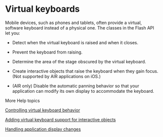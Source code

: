 # Virtual keyboards

Mobile devices, such as phones and tablets, often provide a virtual, software
keyboard instead of a physical one. The classes in the Flash API let you:

- Detect when the virtual keyboard is raised and when it closes.

- Prevent the keyboard from raising.

- Determine the area of the stage obscured by the virtual keyboard.

- Create interactive objects that raise the keyboard when they gain focus. (Not
  supported by AIR applications on iOS.)

- (AIR only) Disable the automatic panning behavior so that your application can
  modify its own display to accommodate the keyboard.

More Help topics

[Controlling virtual keyboard behavior](WSfffb011ac560372f6bc38fcc12e0166e73b-8000.html)

[Adding virtual keyboard support for interactive objects](WSfffb011ac560372f6bc38fcc12e0166e73b-7fff.html)

[Handling application display changes](WSfffb011ac560372f6bc38fcc12e0166e73b-7ffe.html)
